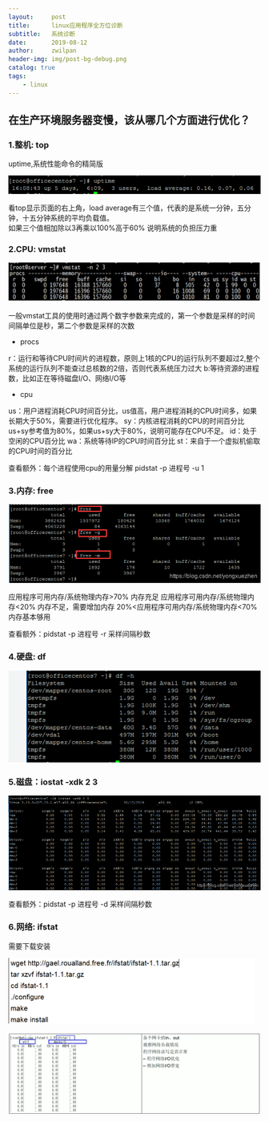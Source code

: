 ```yaml
---
layout:     post
title:      linux应用程序全方位诊断
subtitle:   系统诊断
date:       2019-08-12
author:     zwilpan
header-img: img/post-bg-debug.png
catalog: true
tags:
    - linux
---
```


## 在生产环境服务器变慢，该从哪几个方面进行优化？

### 1.整机: top    
uptime,系统性能命令的精简版

![avatar](/img/uptime.png)

看top显示页面的右上角，load average有三个值，代表的是系统一分钟，五分钟，十五分钟系统的平均负载值。  
如果三个值相加除以3再乘以100%高于60%  说明系统的负担压力重 

### 2.CPU: vmstat

![avatar](/img/vmstat.png)

一般vmstat工具的使用时通过两个数字参数来完成的，第一个参数是采样的时间间隔单位是秒，第二个参数是采样的次数

- procs

r：运行和等待CPU时间片的进程数，原则上1核的CPU的运行队列不要超过2,整个系统的运行队列不能查过总核数的2倍，否则代表系统压力过大
b:等待资源的进程数，比如正在等待磁盘I/O、网络I/O等
- cpu

us：用户进程消耗CPU时间百分比，us值高，用户进程消耗的CPU时间多，如果长期大于50%，需要进行优化程序。
sy：内核进程消耗的CPU的时间百分比
us+sy参考值为80%，如果us+sy大于80%，说明可能存在CPU不足。
id：处于空闲的CPU百分比
wa：系统等待IP的CPU时间百分比
st：来自于一个虚拟机偷取的CPU时间的百分比

查看额外：每个进程使用cpu的用量分解 pidstat -p 进程号 -u 1

### 3.内存: free

![avatar](/img/free.png)

应用程序可用内存/系统物理内存>70% 内存充足
应用程序可用内存/系统物理内存<20% 内存不足，需要增加内存
20%<应用程序可用内存/系统物理内存<70% 内存基本够用

查看额外：pidstat -p 进程号 -r 采样间隔秒数

### 4.硬盘: df

![avatar](/img/df.png)


### 5.磁盘：iostat -xdk 2 3

![avatar](/img/iostat.png)

查看额外：pidstat  -p 进程号 -d 采样间隔秒数

### 6.网络: ifstat
需要下载安装

![avatar](/img/ifstat.png)

![avatar](/img/ifstat1.png)


